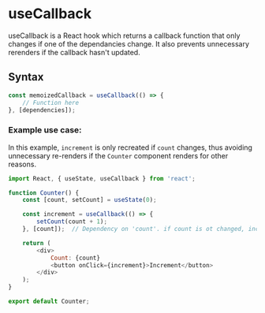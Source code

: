 # useCallback

useCallback is a React hook which returns a callback function that only changes if one of the dependancies change. It also prevents unnecessary rerenders if the callback hasn't updated.

## Syntax
```javascript
const memoizedCallback = useCallback(() => {
    // Function here
}, [dependencies]);
```
### Example use case:

In this example, `increment` is only recreated if `count` changes, thus avoiding unnecessary re-renders if the `Counter` component renders for other reasons.

```javascript
import React, { useState, useCallback } from 'react';

function Counter() {
    const [count, setCount] = useState(0);

    const increment = useCallback(() => {
        setCount(count + 1);
    }, [count]);  // Dependency on 'count'. if count is ot changed, increment is not recreated

    return (
        <div>
            Count: {count}
            <button onClick={increment}>Increment</button>
        </div>
    );
}

export default Counter;
```